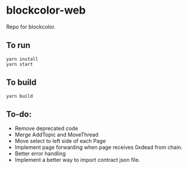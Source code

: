 # blockcolor-web

Repo for blockcolor.

## To run
```
yarn install
yarn start
```

## To build
```
yarn build
```

## To-do:
* Remove deprecated code
* Merge AddTopic and MoveThread
* Move select to left side of each Page
* Implement page forwarding when page receives 0xdead from chain.
* Better error handling
* Implement a better way to import contract json file.
